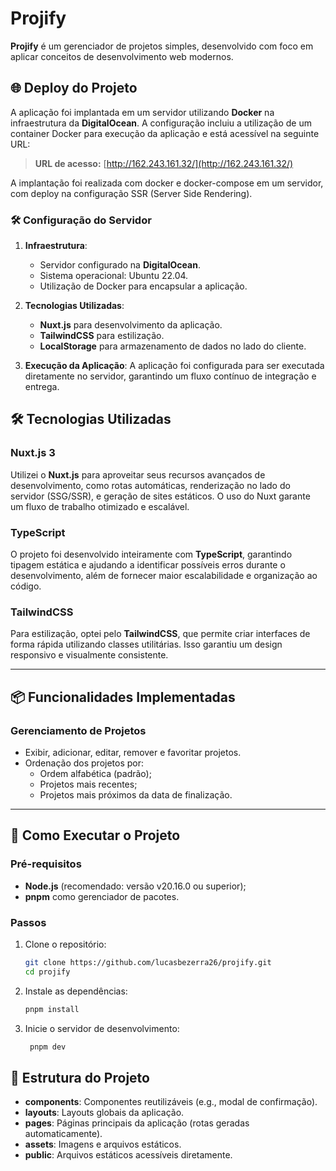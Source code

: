 # Projify

**Projify** é um gerenciador de projetos simples, desenvolvido com foco em aplicar conceitos de desenvolvimento web modernos.

## 🌐 Deploy do Projeto

A aplicação foi implantada em um servidor utilizando **Docker** na infraestrutura da **DigitalOcean**. A configuração incluiu a utilização de um container Docker para execução da aplicação e está acessível na seguinte URL:

> **URL de acesso:** [http://162.243.161.32/](http://162.243.161.32/)

A implantação foi realizada com docker e docker-compose em um servidor, com deploy na configuração SSR (Server Side Rendering).

### 🛠 Configuração do Servidor

1. **Infraestrutura**:
   - Servidor configurado na **DigitalOcean**.
   - Sistema operacional: Ubuntu 22.04.
   - Utilização de Docker para encapsular a aplicação.

2. **Tecnologias Utilizadas**:
   - **Nuxt.js** para desenvolvimento da aplicação.
   - **TailwindCSS** para estilização.
   - **LocalStorage** para armazenamento de dados no lado do cliente.

3. **Execução da Aplicação**:
   A aplicação foi configurada para ser executada diretamente no servidor, garantindo um fluxo contínuo de integração e entrega.

## 🛠 Tecnologias Utilizadas

### **Nuxt.js 3**
Utilizei o **Nuxt.js** para aproveitar seus recursos avançados de desenvolvimento, como rotas automáticas, renderização no lado do servidor (SSG/SSR), e geração de sites estáticos. O uso do Nuxt garante um fluxo de trabalho otimizado e escalável.

### **TypeScript**
O projeto foi desenvolvido inteiramente com **TypeScript**, garantindo tipagem estática e ajudando a identificar possíveis erros durante o desenvolvimento, além de fornecer maior escalabilidade e organização ao código.

### **TailwindCSS**
Para estilização, optei pelo **TailwindCSS**, que permite criar interfaces de forma rápida utilizando classes utilitárias. Isso garantiu um design responsivo e visualmente consistente.

---

## 📦 Funcionalidades Implementadas

### **Gerenciamento de Projetos**
- Exibir, adicionar, editar, remover e favoritar projetos.
- Ordenação dos projetos por:
  - Ordem alfabética (padrão);
  - Projetos mais recentes;
  - Projetos mais próximos da data de finalização.

---

## 🚀 Como Executar o Projeto

### **Pré-requisitos**
- **Node.js** (recomendado: versão v20.16.0 ou superior);
- **pnpm** como gerenciador de pacotes.

### **Passos**
1. Clone o repositório:
   ```bash
   git clone https://github.com/lucasbezerra26/projify.git
   cd projify


2. Instale as dependências:
   ```bash
   pnpm install
   
3. Inicie o servidor de desenvolvimento:
   ```bash
    pnpm dev

   
## 📂 Estrutura do Projeto

- **components**: Componentes reutilizáveis (e.g., modal de confirmação).
- **layouts**: Layouts globais da aplicação.
- **pages**: Páginas principais da aplicação (rotas geradas automaticamente).
- **assets**: Imagens e arquivos estáticos.
- **public**: Arquivos estáticos acessíveis diretamente.
